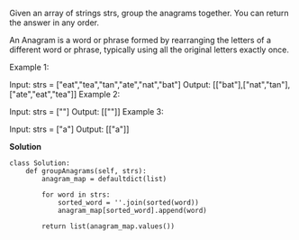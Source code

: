 Given an array of strings strs, group the anagrams together. You can return the answer in any order.

An Anagram is a word or phrase formed by rearranging the letters of a different word or phrase, typically using all the original letters exactly once.

 

Example 1:

Input: strs = ["eat","tea","tan","ate","nat","bat"]
Output: [["bat"],["nat","tan"],["ate","eat","tea"]]
Example 2:

Input: strs = [""]
Output: [[""]]
Example 3:

Input: strs = ["a"]
Output: [["a"]]

**Solution**
```
class Solution:
    def groupAnagrams(self, strs):
        anagram_map = defaultdict(list)
        
        for word in strs:
            sorted_word = ''.join(sorted(word))
            anagram_map[sorted_word].append(word)
        
        return list(anagram_map.values())
```
